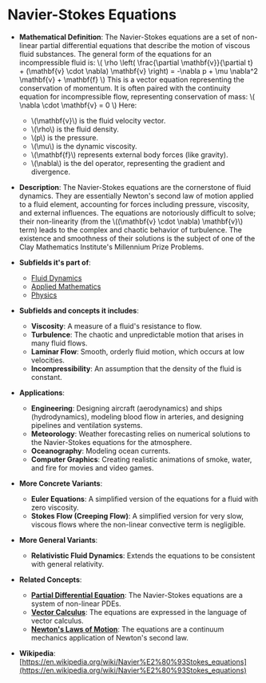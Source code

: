 # Navier-Stokes Equations

- **Mathematical Definition**: The Navier-Stokes equations are a set of non-linear partial differential equations that describe the motion of viscous fluid substances. The general form of the equations for an incompressible fluid is:
  \\( \rho \left( \frac{\partial \mathbf{v}}{\partial t} + (\mathbf{v} \cdot \nabla) \mathbf{v} \right) = -\nabla p + \mu \nabla^2 \mathbf{v} + \mathbf{f} \\)
  This is a vector equation representing the conservation of momentum. It is often paired with the continuity equation for incompressible flow, representing conservation of mass:
  \\( \nabla \cdot \mathbf{v} = 0 \\)
  Here:
    - \\(\mathbf{v}\\) is the fluid velocity vector.
    - \\(\rho\\) is the fluid density.
    - \\(p\\) is the pressure.
    - \\(\mu\\) is the dynamic viscosity.
    - \\(\mathbf{f}\\) represents external body forces (like gravity).
    - \\(\nabla\\) is the del operator, representing the gradient and divergence.

- **Description**: The Navier-Stokes equations are the cornerstone of fluid dynamics. They are essentially Newton's second law of motion applied to a fluid element, accounting for forces including pressure, viscosity, and external influences. The equations are notoriously difficult to solve; their non-linearity (from the \\((\mathbf{v} \cdot \nabla) \mathbf{v}\\) term) leads to the complex and chaotic behavior of turbulence. The existence and smoothness of their solutions is the subject of one of the Clay Mathematics Institute's Millennium Prize Problems.

- **Subfields it's part of**:
    - [Fluid Dynamics](https://en.wikipedia.org/wiki/Fluid_dynamics)
    - [Applied Mathematics](https://en.wikipedia.org/wiki/Applied_mathematics)
    - [Physics](https://en.wikipedia.org/wiki/Physics)

- **Subfields and concepts it includes**:
    - **Viscosity**: A measure of a fluid's resistance to flow.
    - **Turbulence**: The chaotic and unpredictable motion that arises in many fluid flows.
    - **Laminar Flow**: Smooth, orderly fluid motion, which occurs at low velocities.
    - **Incompressibility**: An assumption that the density of the fluid is constant.

- **Applications**:
    - **Engineering**: Designing aircraft (aerodynamics) and ships (hydrodynamics), modeling blood flow in arteries, and designing pipelines and ventilation systems.
    - **Meteorology**: Weather forecasting relies on numerical solutions to the Navier-Stokes equations for the atmosphere.
    - **Oceanography**: Modeling ocean currents.
    - **Computer Graphics**: Creating realistic animations of smoke, water, and fire for movies and video games.

- **More Concrete Variants**:
    - **Euler Equations**: A simplified version of the equations for a fluid with zero viscosity.
    - **Stokes Flow (Creeping Flow)**: A simplified version for very slow, viscous flows where the non-linear convective term is negligible.

- **More General Variants**:
    - **Relativistic Fluid Dynamics**: Extends the equations to be consistent with general relativity.

- **Related Concepts**:
    - **[Partial Differential Equation](../differential_equations/pde.md)**: The Navier-Stokes equations are a system of non-linear PDEs.
    - **[Vector Calculus](../../pure_mathematics/analysis/vector_calculus.md)**: The equations are expressed in the language of vector calculus.
    - **[Newton's Laws of Motion](../../physics/classical_mechanics/newtons_laws.md)**: The equations are a continuum mechanics application of Newton's second law.

- **Wikipedia**: [https://en.wikipedia.org/wiki/Navier%E2%80%93Stokes_equations](https://en.wikipedia.org/wiki/Navier%E2%80%93Stokes_equations)
